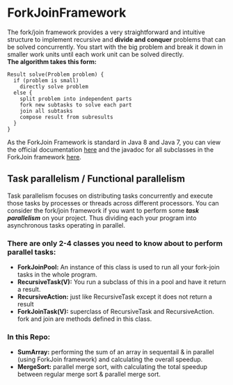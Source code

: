 # ForkJoinFramework
The fork/join framework provides a very straightforward and intuitive structure to implement recursive and **divide and conquer** problems that can be solved concurrently. You start with the big problem and break it down in smaller work units until each work unit can be solved directly.    
**The algorithm takes this form:**
```
Result solve(Problem problem) {
  if (problem is small)
    directly solve problem
  else {
    split problem into independent parts
    fork new subtasks to solve each part
    join all subtasks
    compose result from subresults
  }
}
```
As the ForkJoin Framework is standard in Java 8 and Java 7, you can view the official documentation [here](https://docs.oracle.com/javase/tutorial/essential/concurrency/forkjoin.html) and the javadoc for all subclasses in the ForkJoin framework [here](http://docs.oracle.com/javase/7/docs/api/java/util/concurrent/ForkJoinTask.html).

## Task parallelism / Functional parallelism 
Task parallelism focuses on distributing tasks concurrently and execute those tasks by processes or threads across different processors. You can consider the fork/join framework if you want to perform some ***task parallelism*** on your project. Thus dividing each your program into asynchronous tasks operating in parallel. 
 ### There are only 2-4 classes you need to know about to perform parallel tasks:
- **ForkJoinPool:** An instance of this class is used to run all your fork-join tasks in the whole program.
- **RecursiveTask(V):** You run a subclass of this in a pool and have it return a result.
- **RecursiveAction:** just like RecursiveTask except it does not return a result
- **ForkJoinTask(V):** superclass of RecursiveTask<V> and RecursiveAction. fork and join are methods defined in this class.   
### In this Repo:
- **SumArray:** performing the sum of an array in sequentail & in parallel (using ForkJoin framework) and calculating the overall speedup.
- **MergeSort:** parallel merge sort, with calculating the total speedup between regular merge sort & parallel merge sort.



